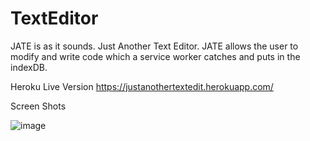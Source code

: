# TextEditor

JATE is as it sounds. Just Another Text Editor. JATE allows the user to modify and write code which a service worker catches and puts in the indexDB.

Heroku Live Version  https://justanothertextedit.herokuapp.com/

Screen Shots

![image](https://user-images.githubusercontent.com/93544845/160252414-9d95d0d2-bce9-4fb8-af6e-814ec1a40367.png)
